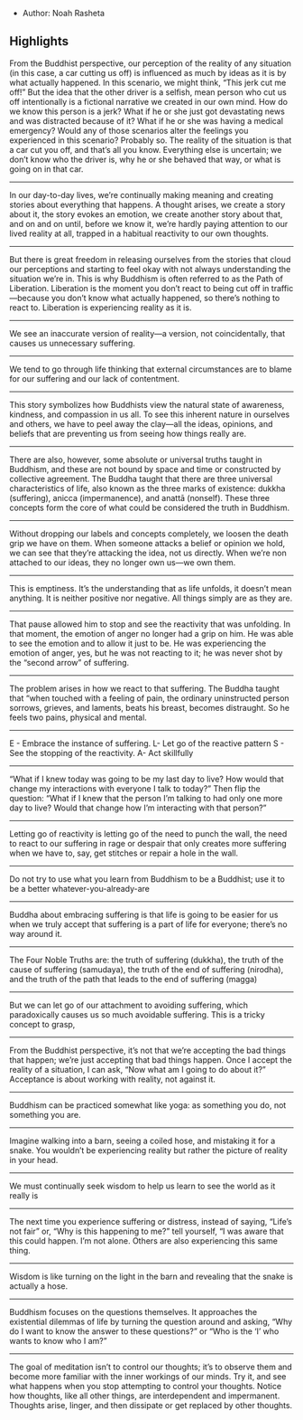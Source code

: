 - Author: Noah Rasheta
## Highlights
From the Buddhist perspective, our perception of the reality of any situation (in this case, a car cutting us off) is influenced as much by ideas as it is by what actually happened. In this scenario, we might think, “This jerk cut me off!” But the idea that the other driver is a selfish, mean person who cut us off intentionally is a fictional narrative we created in our own mind. How do we know this person is a jerk? What if he or she just got devastating news and was distracted because of it? What if he or she was having a medical emergency? Would any of those scenarios alter the feelings you experienced in this scenario? Probably so. The reality of the situation is that a car cut you off, and that’s all you know. Everything else is uncertain; we don’t know who the driver is, why he or she behaved that way, or what is going on in that car.

--- 

In our day-to-day lives, we’re continually making meaning and creating stories about everything that happens. A thought arises, we create a story about it, the story evokes an emotion, we create another story about that, and on and on until, before we know it, we’re hardly paying attention to our lived reality at all, trapped in a habitual reactivity to our own thoughts.

--- 

But there is great freedom in releasing ourselves from the stories that cloud our perceptions and starting to feel okay with not always understanding the situation we’re in. This is why Buddhism is often referred to as the Path of Liberation. Liberation is the moment you don’t react to being cut off in traffic—because you don’t know what actually happened, so there’s nothing to react to. Liberation is experiencing reality as it is.

---
We see an inaccurate version of reality—a version, not coincidentally, that causes us unnecessary suffering. 

---
We tend to go through life thinking that external circumstances are to blame for our suffering and our lack of contentment.

---
This story symbolizes how Buddhists view the natural state of awareness, kindness, and compassion in us all. To see this inherent nature in ourselves and others, we have to peel away the clay—all the ideas, opinions, and beliefs that are preventing us from seeing how things really are.

---
There are also, however, some absolute or universal truths taught in Buddhism, and these are not bound by space and time or constructed by collective agreement. The Buddha taught that there are three universal characteristics of life, also known as the three marks of existence: dukkha (suffering), anicca (impermanence), and anattā (nonself). These three concepts form the core of what could be considered the truth in Buddhism.

---
Without dropping our labels and concepts completely, we loosen the death grip we have on them. When someone attacks a belief or opinion we hold, we can see that they’re attacking the idea, not us directly. When we’re non attached to our ideas, they no longer own us—we own them.

---
This is emptiness. It’s the understanding that as life unfolds, it doesn’t mean anything. It is neither positive nor negative. All things simply are as they are.

---
That pause allowed him to stop and see the reactivity that was unfolding. In that moment, the emotion of anger no longer had a grip on him. He was able to see the emotion and to allow it just to be. He was experiencing the emotion of anger, yes, but he was not reacting to it; he was never shot by the “second arrow” of suffering.

---
The problem arises in how we react to that suffering. The Buddha taught that “when touched with a feeling of pain, the ordinary uninstructed person sorrows, grieves, and laments, beats his breast, becomes distraught. So he feels two pains, physical and mental.

---
E - Embrace the instance of suffering.
L- Let go of the reactive pattern
S - See the stopping of the reactivity.
A- Act skillfully

---
“What if I knew today was going to be my last day to live? How would that change my interactions with everyone I talk to today?” Then flip the question: “What if I knew that the person I’m talking to had only one more day to live? Would that change how I’m interacting with that person?”

---
Letting go of reactivity is letting go of the need to punch the wall, the need to react to our suffering in rage or despair that only creates more suffering when we have to, say, get stitches or repair a hole in the wall.

---
Do not try to use what you learn from Buddhism to be a Buddhist; use it to be a better whatever-you-already-are

---
Buddha about embracing suffering is that life is going to be easier for us when we truly accept that suffering is a part of life for everyone; there’s no way around it.

---
The Four Noble Truths are: the truth of suffering (dukkha), the truth of the cause of suffering (samudaya), the truth of the end of suffering (nirodha), and the truth of the path that leads to the end of suffering (magga)

---
But we can let go of our attachment to avoiding suffering, which paradoxically causes us so much avoidable suffering. This is a tricky concept to grasp,

---
From the Buddhist perspective, it’s not that we’re accepting the bad things that happen; we’re just accepting that bad things happen. Once I accept the reality of a situation, I can ask, “Now what am I going to do about it?” Acceptance is about working with reality, not against it.

---
Buddhism can be practiced somewhat like yoga: as something you do, not something you are.

---
Imagine walking into a barn, seeing a coiled hose, and mistaking it for a
snake. You wouldn’t be experiencing reality but rather the picture of reality in your head.

---
We must continually seek wisdom to help us learn to see the world as it really is

---
The next time you experience suffering or distress, instead of saying, “Life’s not fair” or, “Why is this happening to me?” tell yourself, “I was aware that this could happen. I’m not alone. Others are also experiencing this same thing.

---
Wisdom is like turning on the light in the barn and revealing that the snake is actually a hose.

---
Buddhism focuses on the questions themselves. It approaches the existential dilemmas of life by turning the question around and asking, “Why do I
want to know the answer to these questions?” or “Who is the ‘I’ who wants to know who I am?”

---
The goal of meditation isn’t to control our thoughts; it’s to observe them and become more familiar with the inner workings of our minds. Try it, and see what happens when you stop attempting to control your thoughts. Notice how thoughts, like all other things, are interdependent and impermanent. Thoughts arise, linger, and then dissipate or get replaced by other thoughts.